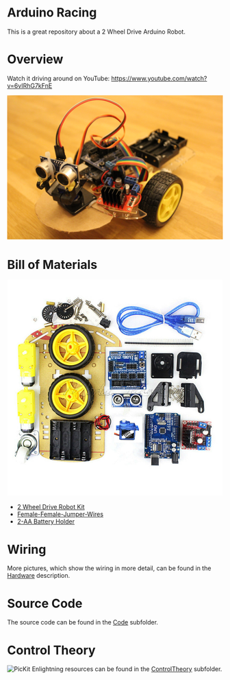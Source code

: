 # Arduino Racing
This is a great repository about a 2 Wheel Drive Arduino Robot.

# Overview
Watch it driving around on YouTube: https://www.youtube.com/watch?v=6vIRhG7kFnE

![Pic0](https://github.com/DeepThoughtZero/ArduinoRacing/blob/master/Hardware/Arduino_2WD_Robot_Wiring0.jpg)

# Bill of Materials
![PicKit](https://github.com/DeepThoughtZero/ArduinoRacing/blob/master/Hardware/Arduino_2WD_Robot_Kit.jpg)
* [2 Wheel Drive Robot Kit](https://www.ebay.de/itm/2WD-Robot-Motor-Smart-Car-Auto-Chassis-Roboter-Kit-Speed-Encoder-fuer-Arduino-/272486453430)
* [Female-Female-Jumper-Wires](https://www.amazon.de/dp/B00NBO4F76)
* [2-AA Battery Holder](https://www.amazon.de/dp/B004ANLJOY )

# Wiring
More pictures, which show the wiring in more detail, can be found in the [Hardware](https://github.com/DeepThoughtZero/ArduinoRacing/blob/master/Hardware/Hardware.md) description.

# Source Code
The source code can be found in the [Code](https://github.com/DeepThoughtZero/ArduinoRacing/tree/master/src) subfolder.

# Control Theory
![PicKit](https://github.com/DeepThoughtZero/ArduinoRacing/master/ControlTheory/ControlTheory.png)
Enlightning resources can be found in the [ControlTheory](https://github.com/DeepThoughtZero/ArduinoRacing/tree/master/ControlTheory) subfolder.
